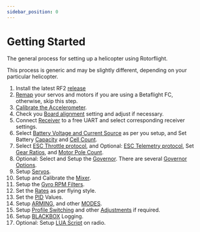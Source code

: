 ```yaml
---
sidebar_position: 0
---
```


# Getting Started

The general process for setting up a helicopter using Rotorflight.  

This process is generic and may be slightly different, depending on your particular helicopter.  

1. Install the latest RF2 [release](../Tutorial-Setup/Flashing-the-firmware.md#install-rotorflight-configurator)
2. [Remap](../Tutorial-Setup/Remapping.md) your servos and motors if you are using a Betaflight FC, otherwise, skip this step.
3. [Calibrate the Accelerometer](../Configurator/Setup.md#calibrate-accelerometer).
4. Check you [Board alignment](../Configurator/Configuration.md#board-and-sensor-alignment) setting and adjust if necessary.
5. Connect [Receiver](../Configurator/Receiver.md) to a free UART and select corresponding receiver settings.
6. Select [Battery Voltage and Current Source](../Configurator/Power.md#battery) as per you setup, and Set Battery [Capacity](../Configurator/Power.md#capacity) and [Cell Count](../Configurator/Power.md#cell-count).
7. Select [ESC Throttle protocol](../Configurator/Motor-and-Esc.md#esc-throttle-protocol), and Optional: [ESC Telemetry protocol](../Configurator/Motor-and-Esc.md#esc-telemetry-protocol), Set [Gear Ratios](../Configurator/Motor-and-Esc.md#gear-ratio-configuration), and [Motor Pole Count](../Configurator/Motor-and-Esc.md#motor-pole-count).
8. Optional: Select and Setup the [Governor](../Tutorial-Setup/Governor.md). There are several [Governor Options](../Tutorial-Setup/governor-setup.mdx).
9. Setup [Servos](../Tutorial-Setup/setup-servos.mdx).
10. Setup and Calibrate the [Mixer](../Tutorial-Setup/setup-mixer.mdx).
11. Setup the [Gyro RPM Filters](../Tutorial-Setup/RPM-Filters.md#basic-rpm-filters-settings).
12. Set the [Rates](../Configurator/Rates.md) as per flying style.
13. Set the [PID](../Configurator/Profiles.md#pid-controller-gains) Values.
14. Setup [ARMING](../Tutorial-Setup/arming.mdx), and other [MODES](../Configurator/Modes.md).
15. Setup [Profile Switching](../Tutorial-Setup/Profile-switching-example.md) and other [Adjustments](../Configurator/Adjustments.md) if required.
16. Setup [BLACKBOX](../Configurator/Blackbox.md#what-is-blackbox) Logging.
17. Optional: Setup [LUA Script](../Tutorial-Setup/Lua-Scripts.mdx#introduction) on radio.